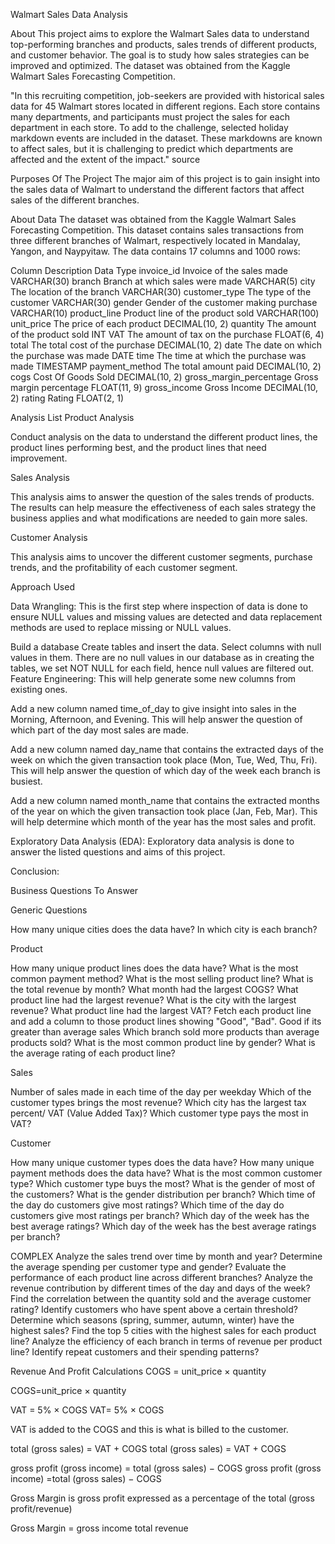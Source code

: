 
Walmart Sales Data Analysis

About
This project aims to explore the Walmart Sales data to understand top-performing branches and products, sales trends of different products, and customer behavior. The goal is to study how sales strategies can be improved and optimized. The dataset was obtained from the Kaggle Walmart Sales Forecasting Competition.

"In this recruiting competition, job-seekers are provided with historical sales data for 45 Walmart stores located in different regions. Each store contains many departments, and participants must project the sales for each department in each store. To add to the challenge, selected holiday markdown events are included in the dataset. These markdowns are known to affect sales, but it is challenging to predict which departments are affected and the extent of the impact." source

Purposes Of The Project
The major aim of this project is to gain insight into the sales data of Walmart to understand the different factors that affect sales of the different branches.

About Data
The dataset was obtained from the Kaggle Walmart Sales Forecasting Competition. This dataset contains sales transactions from three different branches of Walmart, respectively located in Mandalay, Yangon, and Naypyitaw. The data contains 17 columns and 1000 rows:

Column	Description	Data Type
invoice_id	Invoice of the sales made	VARCHAR(30)
branch	Branch at which sales were made	VARCHAR(5)
city	The location of the branch	VARCHAR(30)
customer_type	The type of the customer	VARCHAR(30)
gender	Gender of the customer making purchase	VARCHAR(10)
product_line	Product line of the product sold	VARCHAR(100)
unit_price	The price of each product	DECIMAL(10, 2)
quantity	The amount of the product sold	INT
VAT	The amount of tax on the purchase	FLOAT(6, 4)
total	The total cost of the purchase	DECIMAL(10, 2)
date	The date on which the purchase was made	DATE
time	The time at which the purchase was made	TIMESTAMP
payment_method	The total amount paid	DECIMAL(10, 2)
cogs	Cost Of Goods Sold	DECIMAL(10, 2)
gross_margin_percentage	Gross margin percentage	FLOAT(11, 9)
gross_income	Gross Income	DECIMAL(10, 2)
rating	Rating	FLOAT(2, 1)

Analysis List
Product Analysis

Conduct analysis on the data to understand the different product lines, the product lines performing best, and the product lines that need improvement.

Sales Analysis

This analysis aims to answer the question of the sales trends of products. The results can help measure the effectiveness of each sales strategy the business applies and what modifications are needed to gain more sales.

Customer Analysis

This analysis aims to uncover the different customer segments, purchase trends, and the profitability of each customer segment.

Approach Used

Data Wrangling: This is the first step where inspection of data is done to ensure NULL values and missing values are detected and data replacement methods are used to replace missing or NULL values.

Build a database
Create tables and insert the data.
Select columns with null values in them. There are no null values in our database as in creating the tables, we set NOT NULL for each field, hence null values are filtered out.
Feature Engineering: This will help generate some new columns from existing ones.

Add a new column named time_of_day to give insight into sales in the Morning, Afternoon, and Evening. This will help answer the question of which part of the day most sales are made.

Add a new column named day_name that contains the extracted days of the week on which the given transaction took place (Mon, Tue, Wed, Thu, Fri). This will help answer the question of which day of the week each branch is busiest.

Add a new column named month_name that contains the extracted months of the year on which the given transaction took place (Jan, Feb, Mar). This will help determine which month of the year has the most sales and profit.

Exploratory Data Analysis (EDA): Exploratory data analysis is done to answer the listed questions and aims of this project.

Conclusion:

Business Questions To Answer

Generic Questions

How many unique cities does the data have?
In which city is each branch?

Product

How many unique product lines does the data have?
What is the most common payment method?
What is the most selling product line?
What is the total revenue by month?
What month had the largest COGS?
What product line had the largest revenue?
What is the city with the largest revenue?
What product line had the largest VAT?
Fetch each product line and add a column to those product lines showing "Good", "Bad". Good if its greater than average sales
Which branch sold more products than average products sold?
What is the most common product line by gender?
What is the average rating of each product line?

Sales

Number of sales made in each time of the day per weekday
Which of the customer types brings the most revenue?
Which city has the largest tax percent/ VAT (Value Added Tax)?
Which customer type pays the most in VAT?

Customer

How many unique customer types does the data have?
How many unique payment methods does the data have?
What is the most common customer type?
Which customer type buys the most?
What is the gender of most of the customers?
What is the gender distribution per branch?
Which time of the day do customers give most ratings?
Which time of the day do customers give most ratings per branch?
Which day of the week has the best average ratings?
Which day of the week has the best average ratings per branch?

COMPLEX
Analyze the sales trend over time by month and year?
Determine the average spending per customer type and gender?
Evaluate the performance of each product line across different branches?
Analyze the revenue contribution by different times of the day and days of the week?
Find the correlation between the quantity sold and the average customer rating?
Identify customers who have spent above a certain threshold?
Determine which seasons (spring, summer, autumn, winter) have the highest sales?
Find the top 5 cities with the highest sales for each product line?
Analyze the efficiency of each branch in terms of revenue per product line?
Identify repeat customers and their spending patterns?


Revenue And Profit Calculations
COGS = unit_price × quantity

COGS=unit_price × quantity

VAT = 5% × COGS
VAT= 5% × COGS

VAT is added to the COGS and this is what is billed to the customer.

total (gross sales) = VAT + COGS
total (gross sales) = VAT + COGS

gross profit (gross income) = total (gross sales)
−
COGS
gross profit (gross income) =total (gross sales) − COGS

Gross Margin is gross profit expressed as a percentage of the total (gross profit/revenue)

Gross Margin = gross income total revenue

 

